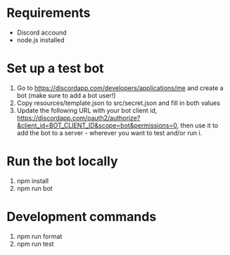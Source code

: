 # Requirements

- Discord accound
- node.js installed

# Set up a test bot

1. Go to https://discordapp.com/developers/applications/me and create a bot (make sure to add a bot user!)
1. Copy resources/template.json to src/secret.json and fill in both values
1. Update the following URL with your bot client id, https://discordapp.com/oauth2/authorize?&client_id=BOT_CLIENT_ID&scope=bot&permissions=0, then use it to add the bot to a server - wherever you want to test and/or run i.

# Run the bot locally

1. npm install
1. npm run bot

# Development commands

1. npm run format
1. npm run test
